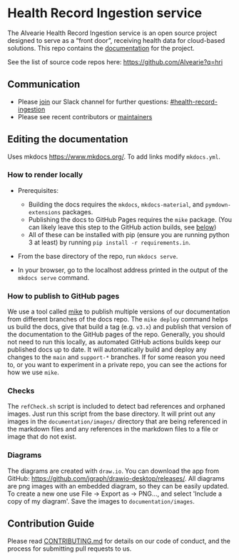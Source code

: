 # Health Record Ingestion service
The Alvearie Health Record Ingestion service is an open source project designed to serve as a “front door”, receiving health data for cloud-based solutions. This repo contains the [documentation](https://alvearie.github.io/HRI/) for the project.

See the list of source code repos here: https://github.com/Alvearie?q=hri

## Communication
* Please [join](https://alvearie.io/contributions/requestSlackAccess) our Slack channel for further questions: [#health-record-ingestion](https://alvearie.slack.com/archives/C01GM43LFJ6)
* Please see recent contributors or [maintainers](MAINTAINERS.md)

## Editing the documentation
Uses mkdocs https://www.mkdocs.org/. To add links modify `mkdocs.yml`.

### How to render locally
* Prerequisites:
  * Building the docs requires the `mkdocs`, `mkdocs-material`, and `pymdown-extensions` packages. 
  * Publishing the docs to GitHub Pages requires the `mike` package. (You can likely leave this step to the GitHub action builds, see [below](#how-to-publish-to-github-pages))
  * All of these can be installed with pip (ensure you are running python 3 at least) by running `pip install -r requirements.in`.

* From the base directory of the repo, run `mkdocs serve`.
* In your browser, go to the localhost address printed in the output of the `mkdocs serve` command.

### How to publish to GitHub pages
We use a tool called [mike](https://github.com/jimporter/mike) to publish multiple versions of our documentation from different branches of the docs repo. The `mike deploy` command helps us build the docs, give that build a tag (e.g. `v3.x`) and publish that version of the documentation to the GitHub pages of the repo. Generally, you should not need to run this locally, as automated GitHub actions builds keep our published docs up to date. It will automatically build and deploy any changes to the `main` and `support-*` branches. If for some reason you need to, or you want to experiment in a private repo, you can see the actions for how we use `mike`.

### Checks
The `refCheck.sh` script is included to detect bad references and orphaned images. Just run this script from the base directory. It will print out any images in the `documentation/images/` directory that are being referenced in the markdown files and any references in the markdown files to a file or image that do not exist.

### Diagrams
The diagrams are created with `draw.io`. You can download the app from GitHub: https://github.com/jgraph/drawio-desktop/releases/. All diagrams are png images with an embedded diagram, so they can be easily updated. To create a new one use File -> Export as -> PNG..., and select 'Include a copy of my diagram'. Save the images to `documentation/images`.

## Contribution Guide
Please read [CONTRIBUTING.md](CONTRIBUTING.md) for details on our code of conduct, and the process for submitting pull requests to us.

